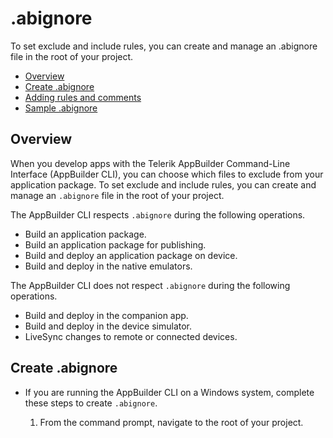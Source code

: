 .abignore
=========

To set exclude and include rules, you can create and manage an .abignore file in the root of your project.

* [Overview](#overview)
* [Create .abignore](#create-abignore)
* [Adding rules and comments](#adding-rules-and-comments)
* [Sample .abignore](#sample-abignore)

## Overview

When you develop apps with the Telerik AppBuilder Command-Line Interface (AppBuilder CLI), you can choose which files to exclude from your application package. To set exclude and include rules, you can create and manage an `.abignore` file in the root of your project.

The AppBuilder CLI respects `.abignore` during the following operations.

* Build an application package.
* Build an application package for publishing.
* Build and deploy an application package on device.
* Build and deploy in the native emulators.

The AppBuilder CLI does not respect `.abignore` during the following operations.

* Build and deploy in the companion app.
* Build and deploy in the device simulator.
* LiveSync changes to remote or connected devices.

## Create .abignore

* If you are running the AppBuilder CLI on a Windows system, complete these steps to create `.abignore`.
   1. From the command prompt, navigate to the root of your project.
   1. Run the following command.

      ```Shell
      type nul > .abignore
      ```
* If you are running the AppBuilder CLI on an OS X or Linux system, complete these steps to create `.abignore`.
   1. From the command prompt, navigate to the root of your project.
   1. Run the following command.

      ```Shell
      touch .abignore
      ```

## Adding rules and comments

> When you edit `.abignore`, make sure that your exclude and include rules comply with the glob syntax and any syntax specifics of the minimatch matching library.<br/>For more information about glob syntax, see <a href="http://unixhelp.ed.ac.uk/CGI/man-cgi?glob+7" target="_blank">Glob in the Linux Programmer's Manual</a>.<br/>For more information about minimatch syntax, see <a href="https://github.com/isaacs/minimatch#comparisons-to-other-fnmatchglob-implementations" target="_blank">Comparisons to other fnmatch/glob implementations</a>.

When you create and modify your `.abignore` file, keep in mind the following specifics.
   
* Each rule must start on a new line. 
* Empty lines are ignored.
* By default, all rules are exclude rules.
* By default, the AppBuilder CLI excludes the following files and subdirectories from your project. You do not need to manually list these files in your `.abignore` file.
   * `.ab:` The AppBuilder CLI creates and manages this subdirectory. It contains temporary working files which the AppBuilder CLI uses.
   * `.abignore:` This files contains exclude and include rules for your application package.
   * `IPA, APK, and XAP:` The application packages for iOS, Android, and Windows Phone 8, respectively.
* To introduce a comment, place a hash (`#`) before the text.<br/>For example: 
      
   ```
   # This file contains exclude and include rules for my application package.
   ``` 
* Each rule must be a glob that complies with the minimatch syntax.<br/>For example:

   ```
   # The following rule excludes all HTML files from the root.
   *.html

   # The following rule excludes all files whose names consist of six characters, starting with index, and that are located in the root. 
   # For example: index1.html, index2.js, etc.
   index?.*
   ```

   For more information about glob syntax, see <a href="http://unixhelp.ed.ac.uk/CGI/man-cgi?glob+7" target="_blank">Glob in the Linux Programmer's Manual</a>.<br/>For more information about minimatch syntax, see <a href="https://github.com/isaacs/minimatch#comparisons-to-other-fnmatchglob-implementations" target="_blank">Comparisons to other fnmatch/glob implementations</a>.
* File paths must be relative to the location of `.abignore` and must be in the following format: `directory/subdirectory/file`.<br/>For example:

   ```
   # The following rule excludes the views directory, its subdirectories and their contents.
   views/**/*

   # The following rule excludes the build.js file located in the scripts subdirectory.
   scripts/build.js
   ```
* Preserve the casing of file paths to ensure that your `.abignore` file works across Windows, OS X, and Linux.
* To introduce an include rule, place an exclamation mark (`!`) before the rule.<br/>For example: 

   ```
   # The following rule excludes all HTML files located in the root except for index.html.
   *.html
   !index.html
   ```
* To refer to files and subdirectories whose names contain an exclamation mark (`!`) or a hash (`#`), place a backslash (`\`) before the exclamation mark or the hash.<br/>For example:

   ```
   # The following rule excludes the !name.js file located in the root.
   \!name.js

   # The following rule includes the #cordova.js file located in the root.
   !\#cordova.js
   ```

## Sample .abignore

This is the markup of a sample `.abignore` file.

```
# This file contains sample exclude and include rules for my application package.

# The following rule excludes any .DS_Store files and __MACOSX subdirectories and their contents from your project. This rule is useful for projects developed on OS X systems or projects in which you have added files or subdirectories created on an OS X system.
*/**/.DS_Store
*/**/__MACOSX/**/*

# The following rule excludes any Thumbs.db files from your projects. Thumbs.db is a thumbnails cache file managed by Windows. This rule is useful for projects developed on Windows systems or projects in which you have added files or subdirectories created on a Windows system.
*/**/Thumbs.db

# The following rule excludes .git subdirectories and their contents and the .gitignore file. This rule is useful for projects developed with Git version control.
.git/**/*
.gitignore

# The following rule excludes the bin and obj subdirectories. This rule is useful for projects developed with or migrated from Microsoft Visual Studio. 
bin/**/*
obj/**/*

# The following rule excludes all files with a selected name, located anywhere in your project. For example, views/my_views/my_page.html.
*/**/my_page.html

# The following rule excludes all files that begin with a selected prefix. For example, the test prefix.
*/**/test*.*

# The following rule excludes all files that end in a selected suffix. For example, the debug suffix.
*/**/*debug.*

# The following rule excludes all files with a selected extension. For example, Windows PowerShell scripts.
*/**/*.ps1

```